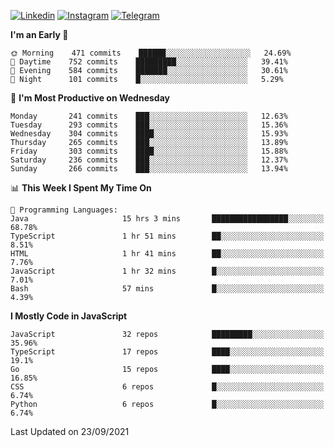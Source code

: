 [![Linkedin](https://img.shields.io/badge/-Archie-blue?style=flat-square&labelColor=gray&logo=Linkedin&logoColor=white&link=https://www.linkedin.com/in/archisdi)](https://www.linkedin.com/in/archisdi)
[![Instagram](https://img.shields.io/badge/-@archisdi-orange?style=flat-square&labelColor=gray&logo=Instagram&logoColor=white&link=https://www.instagram.com/archisdi)](https://www.instagram.com/archisdi)
[![Telegram](https://img.shields.io/badge/-aai-informational?style=flat-square&labelColor=gray&logo=telegram&logoColor=white&link=https://t.me/archisdi)](https://t.me/archisdi)

<!--START_SECTION:waka-->
**I'm an Early 🐤** 

```text
🌞 Morning    471 commits    ██████░░░░░░░░░░░░░░░░░░░   24.69% 
🌆 Daytime    752 commits    █████████░░░░░░░░░░░░░░░░   39.41% 
🌃 Evening    584 commits    ███████░░░░░░░░░░░░░░░░░░   30.61% 
🌙 Night      101 commits    █░░░░░░░░░░░░░░░░░░░░░░░░   5.29%

```
📅 **I'm Most Productive on Wednesday** 

```text
Monday       241 commits    ███░░░░░░░░░░░░░░░░░░░░░░   12.63% 
Tuesday      293 commits    ███░░░░░░░░░░░░░░░░░░░░░░   15.36% 
Wednesday    304 commits    ████░░░░░░░░░░░░░░░░░░░░░   15.93% 
Thursday     265 commits    ███░░░░░░░░░░░░░░░░░░░░░░   13.89% 
Friday       303 commits    ████░░░░░░░░░░░░░░░░░░░░░   15.88% 
Saturday     236 commits    ███░░░░░░░░░░░░░░░░░░░░░░   12.37% 
Sunday       266 commits    ███░░░░░░░░░░░░░░░░░░░░░░   13.94%

```


📊 **This Week I Spent My Time On** 

```text
💬 Programming Languages: 
Java                     15 hrs 3 mins       █████████████████░░░░░░░░   68.78% 
TypeScript               1 hr 51 mins        ██░░░░░░░░░░░░░░░░░░░░░░░   8.51% 
HTML                     1 hr 41 mins        ██░░░░░░░░░░░░░░░░░░░░░░░   7.76% 
JavaScript               1 hr 32 mins        █░░░░░░░░░░░░░░░░░░░░░░░░   7.01% 
Bash                     57 mins             █░░░░░░░░░░░░░░░░░░░░░░░░   4.39%

```

**I Mostly Code in JavaScript** 

```text
JavaScript               32 repos            █████████░░░░░░░░░░░░░░░░   35.96% 
TypeScript               17 repos            ████░░░░░░░░░░░░░░░░░░░░░   19.1% 
Go                       15 repos            ████░░░░░░░░░░░░░░░░░░░░░   16.85% 
CSS                      6 repos             █░░░░░░░░░░░░░░░░░░░░░░░░   6.74% 
Python                   6 repos             █░░░░░░░░░░░░░░░░░░░░░░░░   6.74%

```



 Last Updated on 23/09/2021
<!--END_SECTION:waka-->